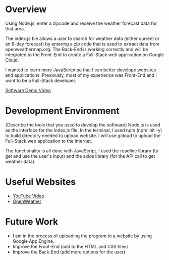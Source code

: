 # Overview

Using Node.js, enter a zipcode and receive the weather forecast data for that area.

The index.js file allows a user to search for weather data (either current or an 8-day forecast) by entering a zip code that is used to extract data from openweathermap.org. The Back-End is working correctly and will be integrated to the Front-End to create a Full-Stack web application on Google Cloud. 

I wanted to learn more JavaScript so that I can better develope websites and applications. Previously, most of my experience was Front-End and I want to be a Full-Stack developer.

[Software Demo Video](https://youtu.be/g5HuLGGrObU)

# Development Environment

{Describe the tools that you used to develop the software}
Node.js is used as the interface for the index.js file. In the terminal, I used npm (npm init -y) to build directory needed to upload website. I will use gcloud to upload the Full-Stack web application to the internet.

The functionality is all done with JavaScript. I used the readline library (to get and use the user's input) and the axios library (for the API call to get weather data).

# Useful Websites

- [YouTube Video](https://www.youtube.com/watch?v=ENrzD9HAZK4)
- [OpenWeather](https://openweathermap.org/api/one-call-3#current)

# Future Work

- I am in the process of uploading the program to a website by using Google App Engine.
- Improve the Front-End (add to the HTML and CSS files)
- Improve the Back-End (add more options for the user)